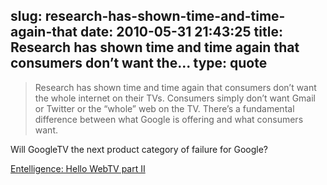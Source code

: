 slug: research-has-shown-time-and-time-again-that
date: 2010-05-31 21:43:25
title: Research has shown time and time again that consumers don’t want the...
type: quote
---

> Research has shown time and time again that consumers don’t want the whole internet on their TVs. Consumers simply don’t want Gmail or Twitter or the “whole” web on the TV. There’s a fundamental difference between what Google is offering and what consumers want.

Will GoogleTV the next product category of failure for Google?

 [Entelligence: Hello WebTV part II](http://www.engadget.com/2010/05/30/entelligence-hello-webtv-part-ii/)
